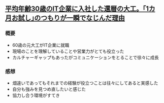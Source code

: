 ## [平均年齢30歳のIT企業に入社した還暦の大工。｢1カ月お試し｣のつもりが一瞬でなじんだ理由](https://www.businessinsider.jp/post-197698)
### 概要
- 60歳の元大工がIT企業に就職
- 現場のことを理解していることや営業力がとても役立った
- カルチャーギャップもあったがコミュニケーションをとることで徐々に成長

### 感想
- 畑違いであってもそれまでの経験が役立つことは往々にしてあると実感した
- 自分も強みを見つめ直したいと感じた
- 協力し合う環境がすてき
